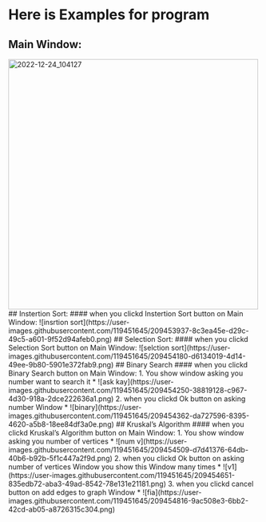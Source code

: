 # Here is Examples for program
## Main Window:
<img width="500" alt="2022-12-24_104127" src="https://user-images.githubusercontent.com/119451645/209453891-fd3857e3-e113-49b3-b5c3-7b76a34a9e80.png">
## Instertion Sort:
#### when you clickd Instertion Sort button on Main Window:
![insrtion sort](https://user-images.githubusercontent.com/119451645/209453937-8c3ea45e-d29c-49c5-a601-9f52d94afeb0.png)
## Selection Sort:
#### when you clickd Selection Sort button on Main Window:
![selction sort](https://user-images.githubusercontent.com/119451645/209454180-d6134019-4d14-49ee-9b80-5901e372fab9.png)
## Binary Search
#### when you clickd Binary Search button on Main Window:
1. You show window asking you number want to search it
* ![ask kay](https://user-images.githubusercontent.com/119451645/209454250-38819128-c967-4d30-918a-2dce222636a1.png)
2. when you clickd Ok button on asking number Window
* ![binary](https://user-images.githubusercontent.com/119451645/209454362-da727596-8395-4620-a5b8-18ee84df3a0e.png)
## Kruskal’s Algorithm
#### when you clickd Kruskal’s Algorithm button on Main Window:
1. You show window asking you number of vertices
* ![num v](https://user-images.githubusercontent.com/119451645/209454509-d7d41376-64db-40b6-b92b-5f1c447a2f9d.png)
2. when you clickd Ok button on asking number of vertices Window you show this Window many times
* ![v1](https://user-images.githubusercontent.com/119451645/209454651-835edb72-aba3-49ad-8542-78e131e21181.png)
3. when you clickd cancel button on add edges to graph Window
* ![fia](https://user-images.githubusercontent.com/119451645/209454816-9ac508e3-6bb2-42cd-ab05-a8726315c304.png)










